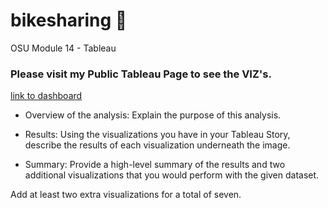 # bikesharing 🚴

OSU Module 14 - Tableau

### Please visit my Public Tableau Page to see the VIZ's.
[link to dashboard](https://public.tableau.com/views/BikeShareChallenge_16457264396390/Dashboard1?:language=en-US&:display_count=n&:origin=viz_share_link)

- Overview of the analysis: Explain the purpose of this analysis.

- Results: Using the visualizations you have in your Tableau Story, describe the results of each visualization underneath the image.

- Summary: Provide a high-level summary of the results and two additional visualizations that you would perform with the given dataset.

Add at least two extra visualizations for a total of seven.
